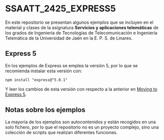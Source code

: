 # SSAATT_2425_EXPRESS5

En este repositorio se presentan algunos ejemplos que se incluyen en el material y clases de la asignatura **Servicios y aplicaciones telemáticas** de los grados de Ingeniería de Tecnologías de Telecomunicación e Ingeniería Telemática de la Universidad de Jaén en la E. P. S. de Linares.

## Express 5

En los ejemplos de Express se emplea la versión 5, por lo que se recomienda instalar esta versión con:

`npm install "express@^5.0.1"`

Y leer los cambios de esta versión con respecto a la anterior en [Moving to Express 5](https://expressjs.com/en/guide/migrating-5.html#path-syntax).

## Notas sobre los ejemplos

La mayoría de los ejemplos son autocontenidos y están recogidos en una solo fichero, por lo que el repositorio no es un proyecto complejo, sino una colección de scripts que realizan diferentes funciones.
